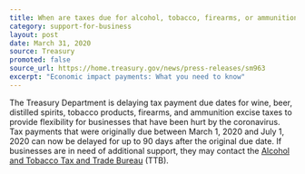 ```yaml
---
title: When are taxes due for alcohol, tobacco, firearms, or ammunition businesses?
category: support-for-business
layout: post
date: March 31, 2020
source: Treasury
promoted: false
source_url: https://home.treasury.gov/news/press-releases/sm963
excerpt: "Economic impact payments: What you need to know"
---
```


The Treasury Department is delaying tax payment due dates for wine, beer, distilled spirits, tobacco products, firearms, and ammunition excise taxes to provide flexibility for businesses that have been hurt by the coronavirus. Tax payments that were originally due between March 1, 2020 and July 1, 2020 can now be delayed for up to 90 days after the original due date. If businesses are in need of additional support, they may contact the [Alcohol and Tobacco Tax and Trade Bureau](https://www.ttb.gov/contact-nrc) (TTB).
